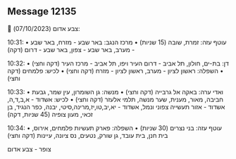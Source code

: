 ## Message 12135

🔴 צבע אדום (07/10/2023):

10:31:
• עוטף עזה: זמרת, שובה (15 שניות)
• מרכז הנגב: באר שבע - מזרח, באר שבע - מערב, באר שבע - צפון, באר שבע - דרום (דקה)

10:32:
• דן: בת-ים, חולון, תל אביב - דרום העיר ויפו, תל אביב - מרכז העיר (דקה וחצי)
• השפלה: ראשון לציון - מערב, ראשון לציון - מזרח (דקה וחצי)
• לכיש: פלמחים (דקה וחצי)

10:33:
• ואדי ערה: באקה אל גרבייה (דקה וחצי)
• מנשה: גן השומרון, עין שמר, גבעת חביבה, מאור, מענית, שער מנשה, תלמי אלעזר (דקה וחצי)
• לכיש: אשדוד - א,ב,ד,ה, אשדוד - אזור תעשייה צפוני ונמל, אשדוד - יא,יב,טו,יז,מרינה,סיטי, יבנה, כפר הנגיד, בן זכאי, מעון צופיה (45 שניות, דקה)

10:34:
• עוטף עזה: בני נצרים (30 שניות)
• השפלה: פארק תעשיות פלמחים, אירוס, בית חנן, בית עובד, גן שורק, נטעים, נס ציונה, עיינות (דקה וחצי)

צופר - צבע אדום

